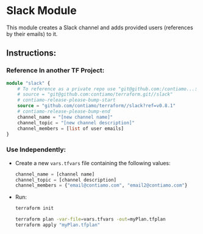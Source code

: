 # Slack Module

This module creates a Slack channel and adds provided users (references by their emails) to it.

## Instructions:

### Reference In another TF Project:
```terraform
module "slack" {
    # To reference as a private repo use "git@github.com:/contiamo...:
    # source = "git@github.com:contiamo/terraform.git//slack"
    # contiamo-release-please-bump-start
    source = "github.com/contiamo/terraform//slack?ref=v0.8.1"
    # contiamo-release-please-bump-end
    channel_name = "[new channel name]"
    channel_topic = "[new channel description]"
    channel_members = [list of user emails]
}
```

### Use Independently:
- Create a new `vars.tfvars` file containing the following values:

    ```tfvars
    channel_name = [channel name]
    channel_topic = [channel description]
    channel_members = {"email@contiamo.com", "email2@contiamo.com"}
    ```

- Run:
    ```bash
    terraform init

    terraform plan -var-file=vars.tfvars -out=myPlan.tfplan
    terraform apply "myPlan.tfplan"
    ```

